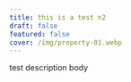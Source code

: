 ```yaml
---
title: this is a test n2
draft: false
featured: false
cover: /img/property-01.webp
---
```

test description body